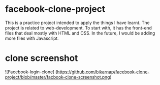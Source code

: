 # facebook-clone-project
This is a practice project intended to apply the things I have learnt. The project is related to web-development. To start with, it has the front-end files that deal mostly with HTML and CSS. In the future, I would be adding more files with Javascript.
# clone screenshot
![Facebook-login-clone] (https://github.com/bikarnap/facebook-clone-project/blob/master/facbook-clone-screenshot.png)

